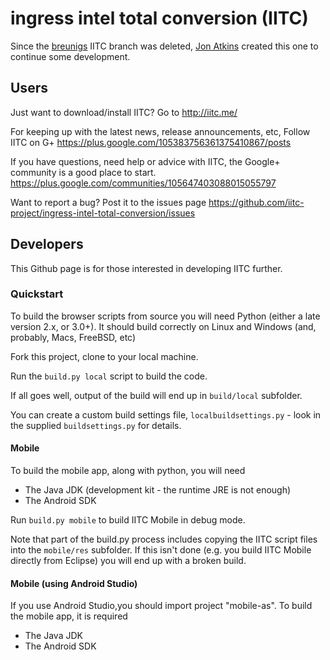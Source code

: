 ingress intel total conversion (IITC)
=====================================

Since the [breunigs](https://github.com/breunigs/ingress-intel-total-conversion) IITC branch was deleted,
[Jon Atkins](https://github.com/jonatkins) created this one to continue some development.

## Users

Just want to download/install IITC? Go to http://iitc.me/

For keeping up with the latest news, release announcements, etc, Follow IITC on G+
https://plus.google.com/105383756361375410867/posts

If you have questions, need help or advice with IITC, the Google+ community is a good place to start.
https://plus.google.com/communities/105647403088015055797

Want to report a bug? Post it to the issues page
https://github.com/iitc-project/ingress-intel-total-conversion/issues

## Developers

This Github page is for those interested in developing IITC further.

### Quickstart

To build the browser scripts from source you will need Python (either a late version 2.x, or 3.0+). It should
build correctly on Linux and Windows (and, probably, Macs, FreeBSD, etc)

Fork this project, clone to your local machine.

Run the `build.py local` script to build the code.

If all goes well, output of the build will end up in `build/local` subfolder.

You can create a custom build settings file, `localbuildsettings.py` - look in the supplied
`buildsettings.py` for details.

#### Mobile

To build the mobile app, along with python, you will need

- The Java JDK (development kit - the runtime JRE is not enough)
- The Android SDK

Run `build.py mobile` to build IITC Mobile in debug mode.

Note that part of the build.py process includes copying the IITC script files into the `mobile/res` subfolder.
If this isn't done (e.g. you build IITC Mobile directly from Eclipse) you will end up with a broken build.

#### Mobile (using Android Studio)

If you use Android Studio,you should import project "mobile-as".
To build the mobile app, it is required

- The Java JDK
- The Android SDK

